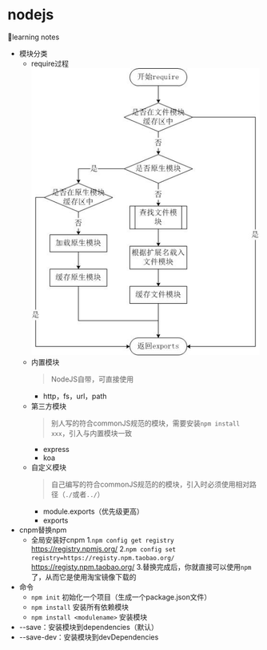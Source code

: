 # nodejs
🎈learning notes
* 模块分类
    * require过程
        <img alt="require过程" src="./img/模块加载过程.jpg">
    * 内置模块
        > NodeJS自带，可直接使用
        * http，fs，url，path
    * 第三方模块
        > 别人写的符合commonJS规范的模块，需要安装`npm install xxx`，引入与内置模块一致
        * express
        * koa
    * 自定义模块
        > 自己编写的符合commonJS规范的的模块，引入时必须使用相对路径（`./`或者`../`）
        * module.exports（优先级更高）
        * exports
* cnpm替换npm
    * 全局安装好cnpm
    1.`npm config get registry`     https://registry.npmjs.org/
    2.`npm config set registry=https://registy.npm.taobao.org/`    https://registy.npm.taobao.org/
    3.替换完成后，你就直接可以使用`npm`了，从而它是使用淘宝镜像下载的
* 命令
    * `npm init`                      初始化一个项目（生成一个package.json文件）
    * `npm install`                   安装所有依赖模块
    * `npm install <modulename>`      安装模块
* --save：安装模块到dependencies（默认）
* --save-dev：安装模块到devDependencies
